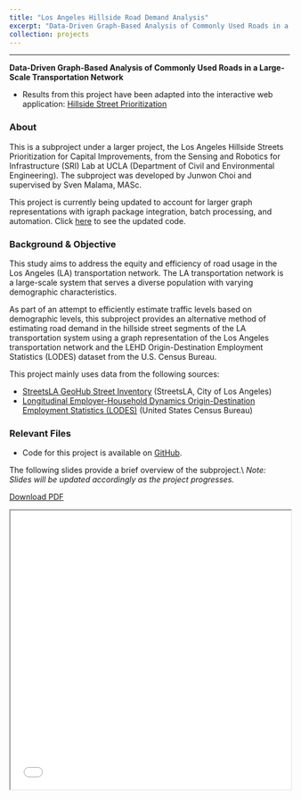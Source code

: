 ```yaml
---
title: "Los Angeles Hillside Road Demand Analysis"
excerpt: "Data-Driven Graph-Based Analysis of Commonly Used Roads in a Large-Scale Transportation Network<br/><br/><img src='/images/srilab_road_usage.png' style='box-shadow: 10px 10px 20px rgba(0, 0, 0, 0.3);'>"
collection: projects
---
```


---
**Data-Driven Graph-Based Analysis of Commonly Used Roads in a Large-Scale Transportation Network**

* Results from this project have been adapted into the interactive web application: [Hillside Street Prioritization](https://site.hspa.info/application)

### About

This is a subproject under a larger project, the Los Angeles Hillside Streets Prioritization for Capital Improvements, from the Sensing and Robotics for Infrastructure (SRI) Lab at UCLA (Department of Civil and Environmental Engineering). The subproject was developed by Junwon Choi and supervised by Sven Malama, MASc.

This project is currently being updated to account for larger graph representations with igraph package integration, batch processing, and automation. Click [here](https://github.com/cjunwon/SRILab-Road-Demand-Analysis-Expanded-Graph) to see the updated code.

### Background & Objective

This study aims to address the equity and efficiency of road usage in the Los Angeles (LA) transportation network. The LA transportation network is a large-scale system that serves a diverse population with varying demographic characteristics.

As part of an attempt to efficiently estimate traffic levels based on demographic levels, this subproject provides an alternative method of estimating road demand in the hillside street segments of the LA transportation system using a graph representation of the Los Angeles transportation network and the LEHD Origin-Destination Employment Statistics (LODES) dataset from the U.S. Census Bureau.

This project mainly uses data from the following sources:
- [StreetsLA GeoHub Street Inventory](https://geohub.lacity.org/datasets/lahub::streetsla-geohub-street-inventory/about) (StreetsLA, City of Los Angeles)
- [Longitudinal Employer-Household Dynamics Origin-Destination Employment Statistics (LODES)](https://lehd.ces.census.gov/data/) (United States Census Bureau)

### Relevant Files

* Code for this project is available on [GitHub](https://github.com/cjunwon/SRILab-Road-Demand-Analysis).

The following slides provide a brief overview of the subproject.\\
*Note: Slides will be updated accordingly as the project progresses.*

[Download  PDF](/files/SRILAB_road_demand_presentation.pdf)
<iframe src="/files/SRILAB_road_demand_presentation.pdf" width="100%" height="500"></iframe>